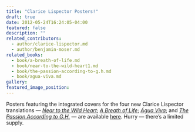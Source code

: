 ```yaml
---
title: "Clarice Lispector Posters!"
draft: true
date: 2012-05-24T16:24:05-04:00
featured: false
description: ""
related_contributors:
  - author/clarice-lispector.md
  - author/benjamin-moser.md
related_books:
  - book/a-breath-of-life.md
  - book/near-to-the-wild-heart1.md
  - book/the-passion-according-to-g.h.md
  - book/agua-viva.md
gallery:
featured_image_position: 
---
```


Posters featuring the integrated covers for the four new Clarice Lispector translations — _[Near to the Wild Heart](http://ndbooks.com/book/near-to-the-wild-heart1)_; [_A Breath of Life_](http://ndbooks.com/book/a-breath-of-life); [_Água Viva_](http://ndbooks.com/book/agua-viva); and [_The Passion According to G.H._](http://ndbooks.com/book/the-passion-according-to-g.h) — are available [here](http://ndbooks.com/goods/). Hurry — there’s a limited supply. 

